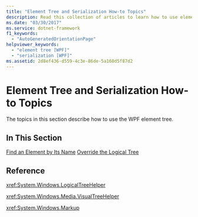 ```yaml
---
title: "Element Tree and Serialization How-to Topics"
description: Read this collection of articles to learn how to use element trees in Windows Presentation Foundation (WPF) applications.
ms.date: "03/30/2017"
ms.service: dotnet-framework
f1_keywords: 
  - "AutoGeneratedOrientationPage"
helpviewer_keywords: 
  - "element tree [WPF]"
  - "serialization [WPF]"
ms.assetid: 2d8ef436-d559-4c3e-86de-5a160d5f87d2
---
```

# Element Tree and Serialization How-to Topics

The topics in this section describe how to use the WPF element tree.

## In This Section

[Find an Element by Its Name](how-to-find-an-element-by-its-name.md)
[Override the Logical Tree](how-to-override-the-logical-tree.md)

## Reference

<xref:System.Windows.LogicalTreeHelper>

<xref:System.Windows.Media.VisualTreeHelper>

<xref:System.Windows.Markup>
